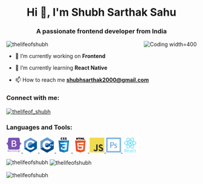 
<h1 align="center">Hi 👋, I'm Shubh Sarthak Sahu</h1>
<h3 align="center">A passionate frontend developer from India</h3>
<img align="right" alt="Coding width=400"src="![image](https://user-images.githubusercontent.com/107346853/191885252-a9c02f5a-17c9-478b-9f09-a8e8c30241d5.png)
">

<p align="left"> <img src="https://komarev.com/ghpvc/?username=thelifeofshubh&label=Profile%20views&color=0e75b6&style=flat" alt="thelifeofshubh" /> </p>

- 🔭 I’m currently working on **Frontend**

- 🌱 I’m currently learning **React Native**

- 📫 How to reach me **shubhsarthak2000@gmail.com**

<h3 align="left">Connect with me:</h3>
<p align="left">
<a href="https://instagram.com/thelifeof_shubh" target="blank"><img align="center" src="https://raw.githubusercontent.com/rahuldkjain/github-profile-readme-generator/master/src/images/icons/Social/instagram.svg" alt="thelifeof_shubh" height="30" width="40" /></a>
</p>

<h3 align="left">Languages and Tools:</h3>
<p align="left"> <a href="https://getbootstrap.com" target="_blank" rel="noreferrer"> <img src="https://raw.githubusercontent.com/devicons/devicon/master/icons/bootstrap/bootstrap-plain-wordmark.svg" alt="bootstrap" width="40" height="40"/> </a> <a href="https://www.cprogramming.com/" target="_blank" rel="noreferrer"> <img src="https://raw.githubusercontent.com/devicons/devicon/master/icons/c/c-original.svg" alt="c" width="40" height="40"/> </a> <a href="https://www.w3schools.com/cpp/" target="_blank" rel="noreferrer"> <img src="https://raw.githubusercontent.com/devicons/devicon/master/icons/cplusplus/cplusplus-original.svg" alt="cplusplus" width="40" height="40"/> </a> <a href="https://www.w3schools.com/css/" target="_blank" rel="noreferrer"> <img src="https://raw.githubusercontent.com/devicons/devicon/master/icons/css3/css3-original-wordmark.svg" alt="css3" width="40" height="40"/> </a> <a href="https://www.w3.org/html/" target="_blank" rel="noreferrer"> <img src="https://raw.githubusercontent.com/devicons/devicon/master/icons/html5/html5-original-wordmark.svg" alt="html5" width="40" height="40"/> </a> <a href="https://developer.mozilla.org/en-US/docs/Web/JavaScript" target="_blank" rel="noreferrer"> <img src="https://raw.githubusercontent.com/devicons/devicon/master/icons/javascript/javascript-original.svg" alt="javascript" width="40" height="40"/> </a> <a href="https://www.photoshop.com/en" target="_blank" rel="noreferrer"> <img src="https://raw.githubusercontent.com/devicons/devicon/master/icons/photoshop/photoshop-line.svg" alt="photoshop" width="40" height="40"/> </a> <a href="https://reactjs.org/" target="_blank" rel="noreferrer"> <img src="https://raw.githubusercontent.com/devicons/devicon/master/icons/react/react-original-wordmark.svg" alt="react" width="40" height="40"/> </a> </p>

<p><img align="left" src="https://github-readme-stats.vercel.app/api/top-langs?username=thelifeofshubh&show_icons=true&locale=en&layout=compact" alt="thelifeofshubh" /></p>

<p>&nbsp;<img align="center" src="https://github-readme-stats.vercel.app/api?username=thelifeofshubh&show_icons=true&locale=en" alt="thelifeofshubh" /></p>

<p><img align="center" src="https://github-readme-streak-stats.herokuapp.com/?user=thelifeofshubh&" alt="thelifeofshubh" /></p>
